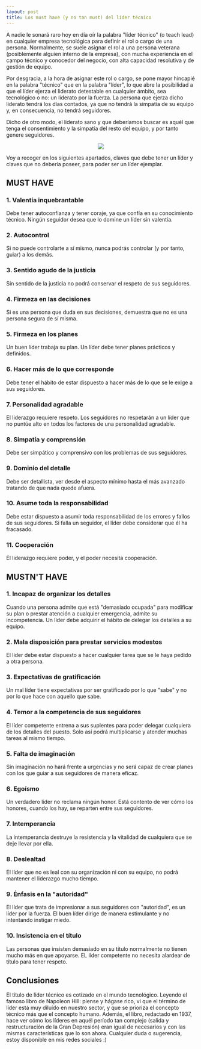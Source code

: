 ```yaml
---
layout: post
title: Los must have (y no tan must) del líder técnico
---
```


A nadie le sonará raro hoy en día oír la palabra "líder técnico" (o teach lead) en cualquier empresa tecnológica para definir el rol o cargo de una persona. Normalmente, se suele asignar el rol a una persona veterana (posiblemente alguien interno de la empresa), con mucha experiencia en el campo técnico y conocedor del negocio, con alta capacidad resolutiva y de gestión de equipo.

Por desgracia, a la hora de asignar este rol o cargo, se pone mayor hincapié en la palabra "técnico" que en la palabra "líder", lo que abre la posibilidad a que el líder ejerza el liderato detestable en cualquier ámbito, sea tecnológico o no: un liderato por la fuerza. La persona que ejerza dicho liderato tendrá los días contados, ya que no tendrá la simpatía de su equipo y, en consecuencia, no tendrá seguidores. 

Dicho de otro modo, el liderato sano y que deberíamos buscar es aquél que tenga el consentimiento y la simpatía del resto del equipo, y por tanto genere seguidores.


<div align="center">
  <img src="https://dielop101.github.io/images/lider.jpg"/>
</div>


Voy a recoger en los siguientes apartados, claves que debe tener un líder y claves que no debería poseer, para poder ser un líder ejemplar.

## MUST HAVE

### 1. Valentía inquebrantable
Debe tener autoconfianza y tener coraje, ya que confía en su conocimiento técnico. Ningún seguidor desea que lo domine un líder sin valentía.

### 2. Autocontrol
Si no puede controlarte a sí mismo, nunca podrás controlar (y por tanto, guiar) a los demás.

### 3. Sentido agudo de la justicia
Sin sentido de la justicia no podrá conservar el respeto de sus seguidores.

### 4. Firmeza en las decisiones
Si es una persona que duda en sus decisiones, demuestra que no es una persona segura de sí misma.

### 5. Firmeza en los planes
Un buen líder trabaja su plan. Un líder debe tener planes prácticos y definidos.

### 6. Hacer más de lo que corresponde
Debe tener el hábito de estar dispuesto a hacer más de lo que se le exige a sus seguidores.

### 7. Personalidad agradable
El liderazgo requiere respeto. Los seguidores no respetarán a un líder que no puntúe alto en todos los factores de una personalidad agradable.

### 8. Simpatía y comprensión
Debe ser simpático y comprensivo con los problemas de sus seguidores.

### 9. Dominio del detalle
Debe ser detallista, ver desde el aspecto mínimo hasta el más avanzado tratando de que nada quede afuera.

### 10. Asume toda la responsabilidad
Debe estar dispuesto a asumir toda responsabilidad de los errores y fallos de sus seguidores. Si falla un seguidor, el líder debe considerar que él ha fracasado.

### 11. Cooperación
El liderazgo requiere poder, y el poder necesita cooperación.

## MUSTN'T HAVE

### 1. Incapaz de organizar los detalles
Cuando una persona admite que está "demasiado ocupada" para modificar su plan o prestar atención a cualquier emergencia, admite su incompetencia. Un líder debe adquirir el hábito de delegar los detalles a su equipo.

### 2. Mala disposición para prestar servicios modestos
El líder debe estar dispuesto a hacer cualquier tarea que se le haya pedido a otra persona.

### 3. Expectativas de gratificación
Un mal líder tiene expectativas por ser gratificado por lo que "sabe" y no por lo que hace con aquello que sabe.

### 4. Temor a la competencia de sus seguidores
El líder competente entrena a sus suplentes para poder delegar cualquiera de los detalles del puesto. Solo así podrá multiplicarse y atender muchas tareas al mismo tiempo.

### 5. Falta de imaginación
Sin imaginación no hará frente a urgencias y no será capaz de crear planes con los que guiar a sus seguidores de manera eficaz.

### 6. Egoísmo
Un verdadero líder no reclama ningún honor. Está contento de ver cómo los honores, cuando los hay, se reparten entre sus seguidores.

### 7. Intemperancia
La intemperancia destruye la resistencia y la vitalidad de cualquiera que se deje llevar por ella.

### 8. Deslealtad
El líder que no es leal con su organización ni con su equipo, no podrá mantener el liderazgo mucho tiempo.

### 9. Énfasis en la "autoridad"
El líder que trata de impresionar a sus seguidores con "autoridad", es un líder por la fuerza. El buen líder dirige de manera estimulante y no intentando instigar miedo.

### 10. Insistencia en el título
Las personas que insisten demasiado en su título normalmente no tienen mucho más en que apoyarse. EL líder competente no necesita alardear de título para tener respeto.


## Conclusiones
El título de líder técnico es cotizado en el mundo tecnológico. Leyendo el famoso libro de Napoleon Hill: piense y hágase rico, vi que el término de líder está muy diluído en nuestro sector, y que se prioriza el concepto técnico más que el concepto humano. Además, el libro, redactado en 1937, hace ver cómo los líderes en aquél período tan complejo (salida y restructuración de la Gran Depresión) eran igual de necesarios y con las mismas características que lo son ahora. Cualquier duda o sugerencia, estoy disponible en mis redes sociales :)




